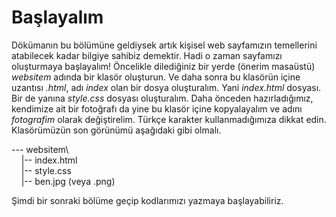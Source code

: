 # Başlayalım

Dökümanın bu bölümüne geldiysek artık kişisel web sayfamızın temellerini atabilecek kadar bilgiye sahibiz demektir. Hadi o zaman sayfamızı oluşturmaya başlayalım! Öncelikle dilediğiniz bir yerde (önerim masaüstü) *websitem* adında bir klasör oluşturun. Ve daha sonra bu klasörün içine uzantısı *.html*, adı *index* olan bir dosya oluşturalım. Yani *index.html* dosyası. Bir de yanına *style.css* dosyası oluşturalım. Daha önceden hazırladığımız, kendimize ait bir fotoğrafı da yine bu klasör içine kopyalayalım ve adını *fotografim* olarak değiştirelim. Türkçe karakter kullanmadığımıza dikkat edin. Klasörümüzün son görünümü aşağıdaki gibi olmalı.

--- websitem\  <br>
&nbsp;&nbsp;&nbsp;&nbsp;|-- index.html  <br>
&nbsp;&nbsp;&nbsp;&nbsp;|-- style.css  <br>
&nbsp;&nbsp;&nbsp;&nbsp;|-- ben.jpg (veya .png)

Şimdi bir sonraki bölüme geçip kodlarımızı yazmaya başlayabiliriz.
